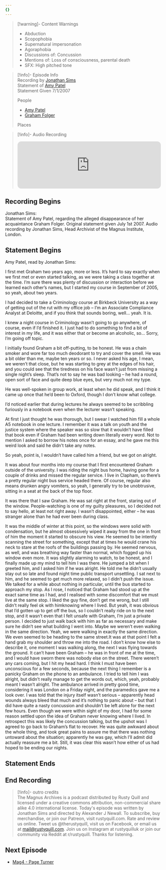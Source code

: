 ```yaml
---
{}
---
```

   
>[!warning]- Content Warnings   
>- Abduction   
>- Scopophobia   
>- Supernatural impersonation   
>- Agoraphobia   
>- Discussions of: Concussion   
>- Mentions of: Loss of consciousness, parental death   
>- SFX: High pitched tone   
   
>[!info]- Episode Info   
>Recording by [Jonathan Sims](../Characters/Jonathan%20Sims.md)   
>Statement of [Amy Patel](/not_created.md)   
>Statement Given 7/1/2007   
>   
>People   
>   
>- [Amy Patel](/not_created.md)   
>- [Graham Folger](/not_created.md)   
>   
>Places   
>   
>   
   
>[!info]- Audio Recording   
><iframe style="border-radius:12px" src="https://open.spotify.com/embed/episode/6V9HtENbnegcDvPOgUuPCj?utm_source=generator" width="100%" height="152" frameBorder="0" allowfullscreen="" allow="autoplay; clipboard-write; encrypted-media; fullscreen; picture-in-picture" loading="lazy"></iframe>   
   
## Recording Begins   
   
Jonathan Sims:   
Statement of Amy Patel, regarding the alleged disappearance of her acquaintance Graham Folger. Original statement given July 1st 2007. Audio recording by Jonathan Sims, Head Archivist of the Magnus Institute, London.   
   
## Statement Begins   
   
Amy Patel, read by Jonathan Sims:   
   
I first met Graham two years ago, more or less. It’s hard to say exactly when we first met or even started talking, as we were taking a class together at the time. I’m sure there was plenty of discussion or interaction before we learned each other’s names, but I started my course in September of 2005, so yeah, about two years.    
   
I had decided to take a Criminology course at Birkbeck University as a way of getting out of the rut with my office job – I’m an Associate Compliance Analyst at Deloitte, and if you think that sounds boring, well… yeah. It is.   
   
I knew a night course in Criminology wasn’t going to go anywhere, of course, even if I’d finished it. I just had to do something to find a bit of interest in my life, and it was either that or become an alcoholic, so… Sorry, I’m going off topic.    
   
I initially found Graham a bit off-putting, to be honest. He was a chain smoker and wore far too much deodorant to try and cover the smell. He was a bit older than me, maybe ten years or so. I never asked his age, I mean, we weren’t that close, but he was starting to grey at the edges of his hair, and you could see that the tiredness on his face wasn’t just from missing a single night’s sleep. That’s not to say he was bad looking – he had a round, open sort of face and quite deep blue eyes, but very much not my type.    
   
He was well-spoken in group work, at least when he did speak, and I think it came up once that he’d been to Oxford, though I don’t know what college.    
   
I’d noticed earlier that during lectures he always seemed to be scribbling furiously in a notebook even when the lecturer wasn’t speaking.   
   
At first I just thought he was thorough, but I swear I watched him fill a whole A5 notebook in one lecture. I remember it was a talk on youth and the justice system where the speaker was so slow that it wouldn’t have filled that book even if Graham had been writing down literally every word. Not to mention I asked to borrow his notes once for an essay, and he gave me this weird look and said he didn’t take any notes.   
   
So yeah, point is, I wouldn’t have called him a friend, but we got on alright.   
   
It was about four months into my course that I first encountered Graham outside of the university. I was riding the night bus home, having gone for a couple of drinks and missed the regular service. I live in Clapham, so there’s a pretty regular night bus service headed there. Of course, regular also means drunken angry vomiters, so yeah, I generally try to be unobtrusive, sitting in a seat at the back of the top floor.    
   
It was there that I saw Graham. He was sat right at the front, staring out of the window. People-watching is one of my guilty pleasures, so I decided not to say hello, at least not right away. I wasn’t disappointed, either – he was stranger alone than he had ever been during class.   
   
It was the middle of winter at this point, so the windows were solid with condensation, but he almost obsessively wiped it away from the one in front of him the moment it started to obscure his view. He seemed to be intently scanning the street for something, except that at times he would crane his neck to stare at the roofs of the buildings passing by. He seemed nervous, as well, and was breathing way faster than normal, which fogged up his window even more. It was slightly alarming to watch, to be honest, and I finally made up my mind to tell him I was there. He jumped a bit when I greeted him, and I asked him if he was alright. He told me he didn’t usually stay out so late and found night time public transport unsettling. I sat next to him, and he seemed to get much more relaxed, so I didn’t push the issue. We talked for a while about nothing in particular, until the bus started to approach my stop. As I rose, I noticed that Graham had stood up at the exact same time as I had, and I realised with some discomfort that we must live at the same stop. I liked the guy fine, don’t get me wrong, but I still didn’t really feel ok with himknowing where I lived. But yeah, it was obvious that I’d gotten up to get off the bus, so I couldn’t really ride on to the next stop, and it wasn’t even that I felt unsafe with Graham, I’m just a private person. I decided to just walk back with him as far as necessary and make sure he didn’t see what building I went into. Maybe we weren’t even walking in the same direction. Yeah, we were walking in exactly the same direction. We even seemed to be heading to the same street.It was at that point I felt a hand grab my shoulder and throw me into the road. I don’t know how else to describe it, one moment I was walking along, the next I was flying towards the ground. It can’t have been Graham – he was in front of me at the time, and I would have sworn there was nobody else on the street. There weren’t any cars coming, but I hit my head hard. I think I must have been unconscious for a few seconds, because the next thing I remember is a panicky Graham on the phone to an ambulance. I tried to tell him I was alright, but didn’t really manage to get the words out, which, yeah, probably meant I wasn’t alright. The ambulance arrived in pretty good time, considering it was London on a Friday night, and the paramedics gave me a look over. I was told that the injury itself wasn’t serious – apparently head wounds always bleed that much and it’s nothing to panic about – but that I did have quite a nasty concussion and shouldn’t be left alone for the next few hours. Even though we were within sight of my door, I had for some reason settled upon the idea of Graham never knowing where I lived. In retrospect this was likely the concussion talking, but the upshot was I agreed to go back to Graham’s flat to recover. He was quite awkward about the whole thing, and took great pains to assure me that there was nothing untoward about the situation; apparently he was gay, which I’ll admit did actually reassure me a bit. Still, it was clear this wasn’t how either of us had hoped to be ending our nights.   
   
## Statement Ends   
   
## End Recording   
   
>[!info]- outro credits   
>The Magnus Archives is a podcast distributed by Rusty Quill and licensed under a creative commons attribution, non-commercial share alike 4.0 international license. Today's episode was written by Jonathan Sims and directed by Alexander J Newall. To subscribe, buy merchandise, or join our Patreon, visit rustyquill.com. Rate and review us online. Tweet us @therustyquill, visit us on Facebook, or email us at mail@rustyquill.com. Join us on Instagram at rustyquilluk or join our community via Reddit at r/rustyquill. Thanks for listening.   
   
## Next Episode   
   
- [Mag4 - Page Turner](../Statements/Mag4%20-%20Page%20Turner.md)